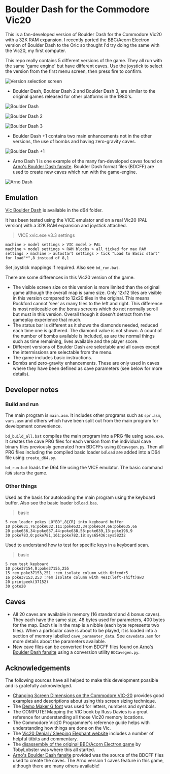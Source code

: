 # Boulder Dash for the Commodore Vic20
This is a fan-developed version of Boulder Dash for the Commodore Vic20 with a 32K RAM expansion.
I recently ported the BBC/Acorn Electron version of Boulder Dash to the Oric so thought I'd try doing the same with the Vic20, my first computer.

This repo really contains 5 different versions of the game. They all run with the same 'game engine' but have different caves. Use the joystick to select the version from the first menu screen, then press fire to confirm.

![Version selection screen](./docs/BDver.png)

- Boulder Dash, Boulder Dash 2 and Boulder Dash 3, are similar to the original games released for other platforms in the 1980's.

![Boulder Dash](./docs/BD1.png)

![Boulder Dash 2](./docs/BD2.png)

![Boulder Dash 3](./docs/BD3.png)

- Boulder Dash +1 contains two main enhancements not in the other versions, the use of bombs and having zero-gravity caves.

![Boulder Dash +1](./docs/BDP1.png)

- Arno Dash 1 is one example of the many fan-developed caves found on [Arno's Boulder Dash fansite](https://www.boulder-dash.nl/). Boulder Dash format files (BDCFF) are used to create new caves which run with the game-engine.

![Arno Dash](./docs/AD1.png)

## Emulation
[Vic Boulder Dash](./d64/Vic20%20Boulder%20Dash.d64) is available in the d64 folder.

It has been tested using the VICE emulator and on a real Vic20 (PAL version) with a 32K RAM expansion and joystick attached.

> VICE xvic.exe v3.3 settings
```
machine > model settings > VIC model > PAL
machine > model settings > RAM blocks > all ticked for max RAM
settings > machine > autostart settings > tick "Load to Basic start" for load"*",8 instead of 8,1
```
Set joystick mappings if required. Also see `bd_run.bat`.

There are some differences in this Vic20 version of the game.
- The visible screen size on this version is more limited than the original game although the overall map is same size. Only 12x12 tiles are visible in this version compared to 12x20 tiles in the original. This means Rockford cannot 'see' as many tiles to the left and right. This difference is most noticeable on the bonus screens which do not normally scroll but must in this version. Overall though it doesn't detract from the gameplay experience that much.
- The status bar is different as it shows the diamonds needed, reduced each time one is gathered. The diamond value is not shown. A count of the number of bombs available is included, as are the normal things such as time remaining, lives available and the player score.
- Different versions of Boulder Dash are selectable and all caves except the intermissions are selectable from the menu.
- The game includes basic instructions.
- Bombs and zero-gravity enhancements. These are only used in caves where they have been defined as cave parameters (see below for more details).

## Developer notes

### Build and run
The main program is `main.asm`. It includes other programs such as `spr.asm`, `vars.asm` and others which have been split out from the main program for development convenience.

`bd_build_all.bat` compiles the main program into a PRG file using `acme.exe`. It creates the cave PRG files for each version from the individual cave binary files previously generated from BDCFFs using `BDcavegen.py`. Then all PRG files including the compiled basic loader `bdload` are added into a D64 file using `create_d64.py`.

`bd_run.bat` loads the D64 file using the VICE emulator. The basic command `RUN` starts the game.

### Other things
Used as the basis for autoloading the main program using the keyboard buffer. Also see the basic loader `bdload.bas`.
> basic
```
5 rem loader pokes LO"BD",8{CR} into keyboard buffer
10 poke631,76:poke632,111:poke633,34:poke634,66:poke635,66
20 poke636,34:poke637,44:poke638,56:poke639,13:poke198,9
30 poke783,0:poke781,161:poke782,18:sys65436:sys58232
```

Used to understand how to test for specific keys in a keyboard scan.
> basic
```
5 rem test keyboard
10 poke37154,0:poke37155,255
15 rem poke37153,251 :rem isolate column with 6tfcxdr5
16 poke37153,253 :rem isolate column with 4esz(left-shift)aw3
20 printpeek(37152)
30 goto20
```

## Caves
- All 20 caves are available in memory (16 standard and 4 bonus caves). They each have the same size, 48 bytes used for parameters, 400 bytes for the map. Each tile in the map is a nibble (each byte represents two tiles). When a particular cave is about to be played, it is loaded into a section of memory labelled `cave_parameter_data`. See `cavedata.asm` for more details about the parameters available. 
- New cave files can be converted from BDCFF files found on [Arno's Boulder Dash fansite](https://www.boulder-dash.nl/) using a conversion utility `BDCavegen.py`.

## Acknowledgements
The following sources have all helped to make this development possible and is gratefully acknowledged.
- [Changing Screen Dimensions on the Commodore VIC-20](https://techtinkering.com/articles/changing-screen-dimensions-on-the-commodore-vic-20/) provides good examples and descriptions about using this screen sizing technique.
- The [Demo Maker G font](https://home-2002.code-cop.org/c64/font_05.html) was used for letters, numbers and symbols.
- The COMPUTE! Mapping the VIC book by Russ Davies is a great reference for understanding all those Vic20 memory locations.
- The Commodore Vic20 Programmer's reference guide helps with understanding how things are done on the Vic.
- The [Vic20 Denial / Sleeping Elephant website](https://sleepingelephant.com/) includes a number of helpful titbits and commentary.
- The [disassembly of the original BBC/Acorn Electron game](https://github.com/TobyLobster/Boulderdash) by TobyLobster was where this all started.
- [Arno's Boulder Dash fansite](https://www.boulder-dash.nl/) provided was the source of the BDCFF files used to create the caves. The Arno version 1 caves feature in this game, although there are many others available!